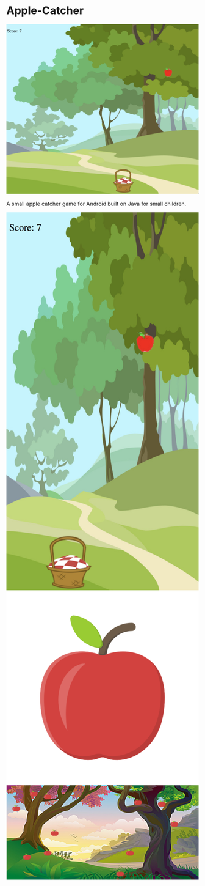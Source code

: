 # Apple-Catcher
![App Icon](https://github.com/Aries-Sciences-LLC/Apple-Catcher/blob/master/Goolge%20Play%20Store%20Production%20Assets/ipad_app_img.png)

A small apple catcher game for Android built on Java for small children.

![](https://github.com/Aries-Sciences-LLC/Apple-Catcher/blob/master/Goolge%20Play%20Store%20Production%20Assets/iphone_app_img.png)
![](https://github.com/Aries-Sciences-LLC/Apple-Catcher/blob/master/Goolge%20Play%20Store%20Production%20Assets/main_icon.png)
![](https://github.com/Aries-Sciences-LLC/Apple-Catcher/blob/master/Goolge%20Play%20Store%20Production%20Assets/main_porduction_bg_art.jpg)
